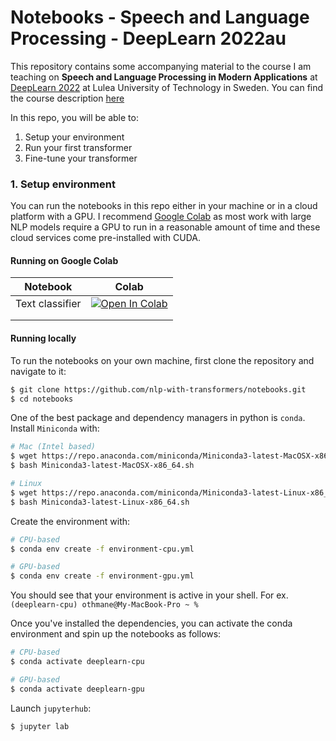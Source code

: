 # Notebooks - Speech and Language Processing - DeepLearn 2022au

This repository contains some accompanying material to the course I am teaching on **Speech and Language Processing in Modern Applications** at [DeepLearn 2022](https://irdta.eu/deeplearn/2022au/) at Lulea University of Technology in Sweden. You can find the course description [here](https://irdta.eu/deeplearn/2022au/blog/speakers/othmane-rifki/)


In this repo, you will be able to:
1. Setup your environment
1. Run your first transformer
1. Fine-tune your transformer


### 1. Setup environment

You can run the notebooks in this repo either in your machine or in a cloud platform with a GPU. I recommend [Google Colab](https://colab.research.google.com/) as most work with large NLP models require a GPU to run in a reasonable amount of time and these cloud services come pre-installed with CUDA.

#### Running on Google Colab



| Notebook        | Colab  |
|-----------------|---|
| Text classifier | [![Open In Colab](https://colab.research.google.com/assets/colab-badge.svg)](https://colab.research.google.com/github/othrif/deeplearn-2022au-speech-language/blob/main/01_text_classifier.ipynb)  |
|                 |   |
|                 |   |


#### Running locally

To run the notebooks on your own machine, first clone the repository and navigate to it:
``` bash
$ git clone https://github.com/nlp-with-transformers/notebooks.git
$ cd notebooks
```

One of the best package and dependency managers in python is `conda`. Install `Miniconda` with:

``` bash
# Mac (Intel based)
$ wget https://repo.anaconda.com/miniconda/Miniconda3-latest-MacOSX-x86_64.sh
$ bash Miniconda3-latest-MacOSX-x86_64.sh

# Linux
$ wget https://repo.anaconda.com/miniconda/Miniconda3-latest-Linux-x86_64.sh
$ bash Miniconda3-latest-Linux-x86_64.sh
```

Create the environment with:
``` bash
# CPU-based
$ conda env create -f environment-cpu.yml

# GPU-based
$ conda env create -f environment-gpu.yml
```
You should see that your environment is active in your shell. For ex. `(deeplearn-cpu) othmane@My-MacBook-Pro ~ %`

Once you've installed the dependencies, you can activate the conda environment and spin up the notebooks as follows:
``` bash
# CPU-based
$ conda activate deeplearn-cpu

# GPU-based
$ conda activate deeplearn-gpu
```

Launch `jupyterhub`:
``` bash
$ jupyter lab
```
